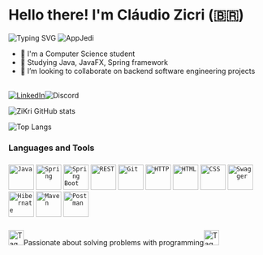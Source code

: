 # Hello there! I'm Cláudio Zicri (🇧🇷)

![Typing SVG](https://readme-typing-svg.demolab.com?font=Fira+Code&pause=1000&random=false&width=435&lines=Welcome+to+my+GitHub+profile+%F0%9F%91%8B;+I'm+a+Software+Engineer!)
![AppJedi](https://cdn3.emoji.gg/emojis/9756_AppJedi.gif)

- 💼 I'm a Computer Science student
- 🌱 Studying Java, JavaFX, Spring framework
- 👯 I’m looking to collaborate on backend software engineering projects

<br/>[![LinkedIn](https://img.shields.io/badge/LinkedIn-0077B5?style=for-the-badge&logo=linkedin&logoColor=white)](https://www.linkedin.com/in/claudio-zicri/)<img src="https://img.shields.io/badge/Discord-7289DA?style=for-the-badge&logo=discord&logoColor=white" alt="Discord" title="zikri8010">

![ZiKri GitHub stats](https://github-readme-stats.vercel.app/api?username=ZiKriDev&show_icons=true&theme=radical)

![Top Langs](https://github-readme-stats.vercel.app/api/top-langs/?username=ZiKriDev&size_weight=0.5&count_weight=0.5)

### Languages and Tools
###

<div align="left">
	<code><img height="50" src="https://user-images.githubusercontent.com/25181517/117201156-9a724800-adec-11eb-9a9d-3cd0f67da4bc.png" alt="Java" title="Java" /></code>
	<code><img height="50" src="https://user-images.githubusercontent.com/25181517/117201470-f6d56780-adec-11eb-8f7c-e70e376cfd07.png" alt="Spring" title="Spring" /></code>
	<code><img height="50" src="https://user-images.githubusercontent.com/25181517/183891303-41f257f8-6b3d-487c-aa56-c497b880d0fb.png" alt="Spring Boot" title="Spring Boot" /></code>
	<code><img height="50" src="https://user-images.githubusercontent.com/25181517/192107858-fe19f043-c502-4009-8c47-476fc89718ad.png" alt="REST" title="REST" /></code>
	<code><img height="50" src="https://user-images.githubusercontent.com/25181517/192108372-f71d70ac-7ae6-4c0d-8395-51d8870c2ef0.png" alt="Git" title="Git" /></code>
	<code><img height="50" src="https://user-images.githubusercontent.com/25181517/192107854-765620d7-f909-4953-a6da-36e1ef69eea6.png" alt="HTTP" title="HTTP" /></code>
  <code><img height="50" src="https://user-images.githubusercontent.com/25181517/117447535-f00a3a00-af3d-11eb-89bf-45aaf56dbaf1.png" alt="HTML" title="HTML" /></code>
  <code><img height="50" src="https://user-images.githubusercontent.com/25181517/183898674-75a4a1b1-f960-4ea9-abcb-637170a00a75.png" alt="CSS" title="CSS" /></code>
	<code><img height="50" src="https://user-images.githubusercontent.com/25181517/186711335-a3729606-5a78-4496-9a36-06efcc74f800.png" alt="Swagger" title="Swagger" /></code>
	<code><img height="50" src="https://user-images.githubusercontent.com/25181517/117207493-49665200-adf4-11eb-808e-a9c0fcc2a0a0.png" alt="Hibernate" title="Hibernate" /></code>
	<code><img height="50" src="https://user-images.githubusercontent.com/25181517/117207242-07d5a700-adf4-11eb-975e-be04e62b984b.png" alt="Maven" title="Maven" /></code>
	<code><img height="50" src="https://user-images.githubusercontent.com/25181517/192109061-e138ca71-337c-4019-8d42-4792fdaa7128.png" alt="Postman" title="Postman" /></code>
</div>

###

<img align="bottom" src="https://i.imgur.com/lJEWxk2.gif" alt="Tag" style="width: 30px; height: 30px;">Passionate about solving problems with programming<img align="bottom" src="https://i.imgur.com/lJEWxk2.gif" alt="Tag" style="width: 30px; height: 30px;"><br/>



